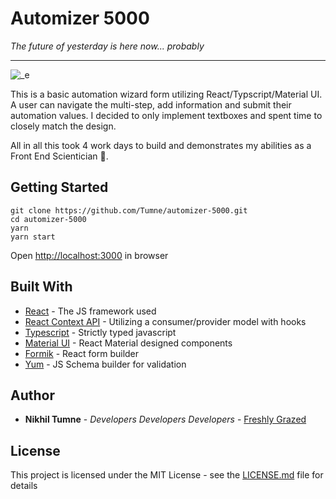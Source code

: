 
# Automizer 5000

_The future of yesterday is here now... probably_

---

![_e](https://user-images.githubusercontent.com/623755/115803047-106abe00-a3ae-11eb-9a03-550b83b759b5.jpg)


This is a basic automation wizard form utilizing React/Typscript/Material UI. A user can navigate the multi-step, add information and submit their automation values. I decided to only implement textboxes and spent time to closely match the design.

All in all this took 4 work days to build and demonstrates my abilities as a Front End Scientician 🚀.

## Getting Started

```
git clone https://github.com/Tumne/automizer-5000.git
cd automizer-5000
yarn
yarn start
```

Open [http://localhost:3000](http://localhost:3000) in browser

## Built With

- [React](https://reactjs.org/) - The JS framework used
- [React Context API](https://reactjs.org/docs/context.html) - Utilizing a consumer/provider model with hooks
- [Typescript](https://www.typescriptlang.org/) - Strictly typed javascript
- [Material UI](https://material-ui.com/) - React Material designed components
- [Formik](https://formik.org/) - React form builder
- [Yum](https://github.com/jquense/yup) - JS Schema builder for validation

## Author

- **Nikhil Tumne** - _Developers Developers Developers_ - [Freshly Grazed](http://freshlygrazed.com/)

## License

This project is licensed under the MIT License - see the [LICENSE.md](https://www.mit.edu/~amini/LICENSE.md) file for details
